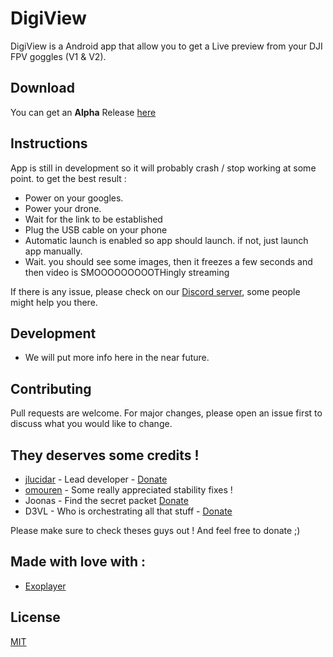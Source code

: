 # DigiView

DigiView is a Android app that allow you to get a Live preview from your DJI FPV goggles (V1 & V2).

## Download
You can get an **Alpha** Release [here](https://github.com/fpvout/fpv_viewer_android/releases)

## Instructions
App is still in development so it will probably crash / stop working at some point. to get the best result :
- Power on your googles.
- Power your drone.
- Wait for the link to be established
- Plug the USB cable on your phone
- Automatic launch is enabled so app should launch. if not, just launch app manually.
- Wait. you should see some images, then it freezes a few seconds and then video is SMOOOOOOOOOTHingly streaming

If there is any issue, please check on our [Discord server](https://discord.gg/uGYMNByeTH), some people might help you there.

## Development
 - We will put more info here in the near future.

## Contributing
Pull requests are welcome. For major changes, please open an issue first to discuss what you would like to change.

## They deserves some credits !
- [jlucidar](https://github.com/jlucidar) - Lead developer - [Donate](paypal.me/jlucidar)
- [omouren](https://github.com/omouren) - Some really appreciated stability fixes !
- Joonas - Find the secret packet [Donate](https://www.buymeacoffee.com/fpv.wtf)
- D3VL - Who is orchestrating all that stuff - [Donate](https://www.buymeacoffee.com/d3vl)


Please make sure to check theses guys out ! And feel free to donate ;)

## Made with love with :
- [Exoplayer](https://exoplayer.dev/)


## License
[MIT](https://choosealicense.com/licenses/mit/)
